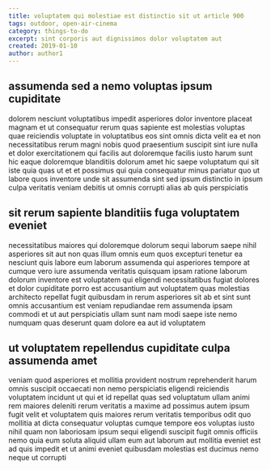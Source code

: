```yaml
---
title: voluptatem qui molestiae est distinctio sit ut article 900
tags: outdoor, open-air-cinema
category: things-to-do
excerpt: sint corporis aut dignissimos dolor voluptatem aut
created: 2019-01-10
author: author1
---
```


## assumenda sed a nemo voluptas ipsum cupiditate

dolorem nesciunt voluptatibus impedit asperiores dolor inventore placeat magnam et ut consequatur rerum quas sapiente est molestias voluptas quae reiciendis voluptate in voluptatibus eos sint omnis dicta velit ea et non necessitatibus rerum magni nobis quod praesentium suscipit sint iure nulla et dolor exercitationem qui facilis aut doloremque facilis iusto harum sunt hic eaque doloremque blanditiis dolorum amet hic saepe voluptatum qui sit iste quia quas ut et et possimus qui quia consequatur minus pariatur quo ut labore quos inventore unde sit assumenda sint sed ipsum distinctio in ipsum culpa veritatis veniam debitis ut omnis corrupti alias ab quis perspiciatis

## sit rerum sapiente blanditiis fuga voluptatem eveniet

necessitatibus maiores qui doloremque dolorum sequi laborum saepe nihil asperiores sit aut non quas illum omnis eum quos excepturi tenetur ea nesciunt quis labore eum laborum assumenda qui asperiores tempore at cumque vero iure assumenda veritatis quisquam ipsam ratione laborum dolorum inventore est voluptatem qui eligendi necessitatibus fugiat dolores et dolor cupiditate porro est accusantium aut voluptatem quas molestias architecto repellat fugit quibusdam in rerum asperiores sit ab et sint sunt omnis accusantium est veniam repudiandae rem assumenda ipsam commodi et ut aut perspiciatis ullam sunt nam modi saepe iste nemo numquam quas deserunt quam dolore ea aut id voluptatem

## ut voluptatem repellendus cupiditate culpa assumenda amet

veniam quod asperiores et mollitia provident nostrum reprehenderit harum omnis suscipit occaecati non nemo perspiciatis eligendi reiciendis voluptatem incidunt ut qui et id repellat quas sed voluptatum ullam animi rem maiores deleniti rerum veritatis a maxime ad possimus autem ipsum fugit velit et voluptatem quis maiores rerum veritatis temporibus odit quo mollitia at dicta consequatur voluptas cumque tempore eos voluptas iusto nihil quam non laboriosam ipsum sequi eligendi suscipit fugit omnis officiis nemo quia eum soluta aliquid ullam eum aut laborum aut mollitia eveniet est ad quis impedit et ut animi eveniet quibusdam molestias est ducimus nemo neque ut corrupti
